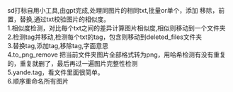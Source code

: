 sd打标自用小工具,由gpt完成,处理同图片的相同txt,批量or单个，添加 移除，前置，替换,通过txt校验图片的相似度。 <br>
1.相似度检测，对比每个txt之间的差异计算图片相似度,相似则移动到一个文件夹<br>
2.检测tag并移动,检测每个txt的tag，包含则移动到deleted_files文件夹<br>
3.替换tag,添加tag,移除tag,字面意思<br>
4.to_png_remove 把当前文件夹图片全部格式转为png，用哈希检测有没有重复的，重复就删了，最后再过一遍图片完整性检测<br>
5.yande.tag，看文件里面很简单。<br>
6.顺序重命名所有图片<br>
